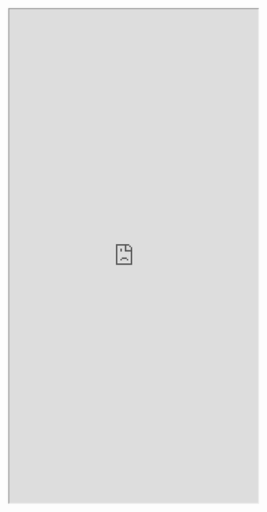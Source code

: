

<!--<script src="https://widgets.mindbodyonline.com/javascripts/healcode.js" type="text/javascript"></script>-->

<!--<healcode-widget data-type="registrations" data-widget-partner="object" data-widget-id="3294072ee48" data-widget-version="0" ></healcode-widget>-->

<script type="text/javascript" src="https://ajax.googleapis.com/ajax/libs/jquery/1.8.1/jquery.min.js"></script>
<script type="text/javascript" src="https://ajax.googleapis.com/ajax/libs/jqueryui/1.10.2/jquery-ui.min.js"></script>
<script type="text/javascript" src="https://www.mindbodyonline.com//js/iframeResizer.min.js"></script>
<script type="text/javascript" src="https://www.mindbodyonline.com//js/fitmetrix.js"></script>     
<script id="fmUserWidget" type="text/javascript">
var guid = 'bf46ed97-3f56-e511-9458-0e0c69fd6629';
var node = document.createElement('script');
var nodeCurrent = document.getElementById('fmUserWidget');
var nodeParent = nodeCurrent.parentNode;
node.type = 'text/javascript';
node.async = true;
node.src = 'http://www.fitmetrix.io/js/fmUserWidget.js';
nodeParent.insertBefore(node, nodeCurrent);
</script>


<iframe src="https://www.fitmetrix.io/memberportal/login/8c471c8c-4c8a-e611-9459-0e0c69fd6629" width="100%" height="1000"></iframe>

<div id="fmUserWidgetContent"></div>
